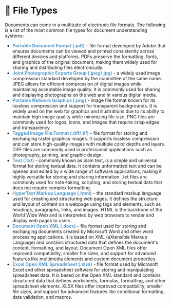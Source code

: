 # 📂 File Types

Documents can come in a multitude of electronic file formats. The following is a list of the most common file types for document understanding systems:

* <span style="color:#579aca"><b>Portable Document Format (.pdf)</b></span> - file format developed by Adobe that ensures documents can be viewed and printed consistently across different devices and platforms. PDFs preserve the formatting, fonts, and graphics of the original document, making them widely used for sharing and distributing files electronically.
* <span style="color:#579aca"><b>Joint Photographic Experts Group (.jpeg/.jpg)</b></span> - a widely used image compression standard developed by the committee of the same name. JPEG allows for efficient compression of digital images while maintaining acceptable image quality. It is commonly used for sharing and displaying photographs on the web and in various digital media.
* <span style="color:#579aca"><b>Portable Network Graphics (.png)</b></span> - image file format known for its lossless compression and support for transparent backgrounds. It is widely used on the web for graphics and illustrations due to its ability to maintain high image quality while minimizing file size. PNG files are commonly used for logos, icons, and images that require crisp edges and transparency.
* <span style="color:#579aca"><b>Tagged Image File Format (.tiff/.tif)</b></span> - file format for storing and exchanging raster graphics images. It supports lossless compression and can store high-quality images with multiple color depths and layers. TIFF files are commonly used in professional applications such as photography, printing, and graphic design.
* <span style="color:#579aca"><b>Text (.txt)</b></span> - commonly known as plain text, is a simple and universal format for storing textual data. It contains unformatted text and can be opened and edited by a wide range of software applications, making it highly versatile for storing and sharing information. .txt files are commonly used for note-taking, scripting, and storing textual data that does not require complex formatting.
* <span style="color:#579aca"><b>HyperText Markup Language (.html)</b></span> - the standard markup language used for creating and structuring web pages. It defines the structure and layout of content on a webpage using tags and elements, such as headings, paragraphs, links, and images. HTML is the backbone of the World Wide Web and is interpreted by web browsers to render and display web pages to users.
* <span style="color:#579aca"><b>Document Open XML (.docx)</b></span> - file format used for storing and exchanging documents created by Microsoft Word and other word processing applications. It is based on XML (eXtensible Markup Language) and contains structured data that defines the document's content, formatting, and layout. Document Open XML files offer improved compatibility, smaller file sizes, and support for advanced features like multimedia elements and custom document properties.
* <span style="color:#579aca"><b>Excel Open XML Spreadsheet (.xlsx)</b></span> - file format used by Microsoft Excel and other spreadsheet software for storing and manipulating spreadsheet data. It is based on the Open XML standard and contains structured data that defines worksheets, formulas, formatting, and other spreadsheet elements. XLSX files offer improved compatibility, smaller file sizes, and support for advanced features like conditional formatting, data validation, and macros.
